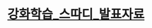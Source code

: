 # [강화학습_스따디_발표자료](https://uncovered-okra-c90.notion.site/9-23-276ee86eebab806d858cc3d2638dee9f?source=copy_link)

